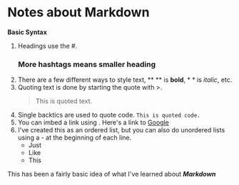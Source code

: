 # Notes about Markdown

**Basic Syntax**
1. Headings use the #. 
    ### More hashtags means smaller heading
1. There are a few different ways to style text, ** ** is **bold**, * * is *italic*, etc.
1. Quoting text is done by starting the quote with >. 
    > This is quoted text.
1. Single backtics are used to quote code. `This is quoted code.`
1. You can imbed a link using [](). Here's a link to [Google](https://www.google.com)
1. I've created this as an ordered list, but you can also do unordered lists using a - at the beginning of each line.
    - Just
    - Like
    - This
    
This has been a fairly basic idea of what I've learned about **_Markdown_**

